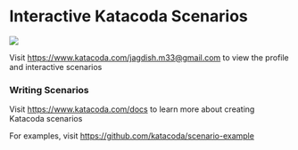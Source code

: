 # Interactive Katacoda Scenarios

[![](http://shields.katacoda.com/katacoda/jagdish.m33@gmail.com/count.svg)](https://www.katacoda.com/jagdish.m33@gmail.com "Get your profile on Katacoda.com")

Visit https://www.katacoda.com/jagdish.m33@gmail.com to view the profile and interactive scenarios

### Writing Scenarios
Visit https://www.katacoda.com/docs to learn more about creating Katacoda scenarios

For examples, visit https://github.com/katacoda/scenario-example
